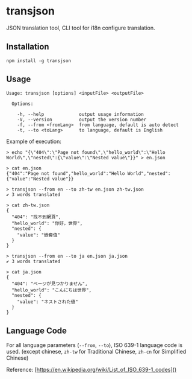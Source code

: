 # transjson
JSON translation tool, CLI tool for i18n configure translation.

## Installation
`npm install -g transjson`

## Usage
```
Usage: transjson [options] <inputFile> <outputFile>

  Options:

    -h, --help             output usage information
    -V, --version          output the version number
    -f, --from <fromLang>  from language, default is auto detect
    -t, --to <toLang>      to language, default is English
```

Example of execution:

```
> echo "{\"404\":\"Page not found\",\"hello_world\":\"Hello World\",\"nested\":{\"value\":\"Nested value\"}}" > en.json

> cat en.json
{"404":"Page not found","hello_world":"Hello World","nested":{"value":"Nested value"}}

> transjson --from en --to zh-tw en.json zh-tw.json
✔ 3 words translated

> cat zh-tw.json
{
  "404": "找不到網頁",
  "hello_world": "你好，世界",
  "nested": {
    "value": "嵌套值"
  }
}

> transjson --from en --to ja en.json ja.json
✔ 3 words translated

> cat ja.json
{
  "404": "ページが見つかりません",
  "hello_world": "こんにちは世界",
  "nested": {
    "value": "ネストされた値"
  }
}
```

## Language Code
For all language parameters (`--from`, `--to`), ISO 639-1 language code is used. (except chinese, `zh-tw` for Traditional Chinese, `zh-cn` for Simplified Chinese)

Reference: [https://en.wikipedia.org/wiki/List_of_ISO_639-1_codes]()